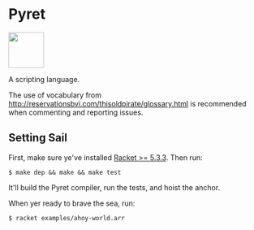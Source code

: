 Pyret
=====

<img src="https://raw.github.com/brownplt/pyret-lang/master/img/pyret-logo.png" style="width:5em"></img>

A scripting language.

The use of vocabulary from
http://reservationsbvi.com/thisoldpirate/glossary.html is recommended
when commenting and reporting issues.

Setting Sail
------------

First, make sure ye've installed [Racket >= 5.3.3](http://racket-lang.org). Then run:

    $ make dep && make && make test

It'll build the Pyret compiler, run the tests, and hoist the
anchor.

When yer ready to brave the sea, run:

    $ racket examples/ahoy-world.arr

